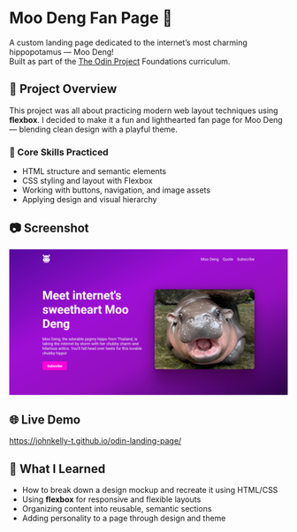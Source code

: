 # Moo Deng Fan Page 🦛

A custom landing page dedicated to the internet’s most charming hippopotamus — Moo Deng!  
Built as part of the [The Odin Project](https://www.theodinproject.com/) Foundations curriculum.

## 🎯 Project Overview

This project was all about practicing modern web layout techniques using **flexbox**. I decided to make it a fun and lighthearted fan page for Moo Deng — blending clean design with a playful theme.

### 🔨 Core Skills Practiced

- HTML structure and semantic elements
- CSS styling and layout with Flexbox
- Working with buttons, navigation, and image assets
- Applying design and visual hierarchy

## 📷 Screenshot
![Landing page screenshot](./img/moo-deng-landing-page.png)

## 🌐 Live Demo

https://johnkelly-t.github.io/odin-landing-page/

## 🧠 What I Learned

- How to break down a design mockup and recreate it using HTML/CSS
- Using **flexbox** for responsive and flexible layouts
- Organizing content into reusable, semantic sections
- Adding personality to a page through design and theme

